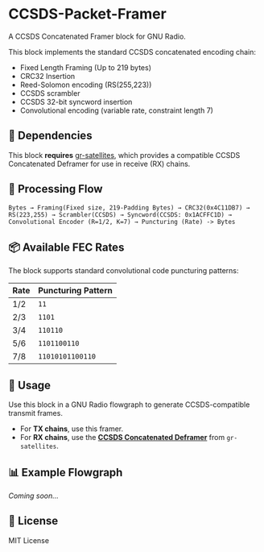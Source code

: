 # CCSDS-Packet-Framer

A CCSDS Concatenated Framer block for GNU Radio.

This block implements the standard CCSDS concatenated encoding chain:
- Fixed Length Framing (Up to 219 bytes)
- CRC32 Insertion
- Reed-Solomon encoding (RS(255,223))
- CCSDS scrambler
- CCSDS 32-bit syncword insertion
- Convolutional encoding (variable rate, constraint length 7)

## 🔧 Dependencies

This block **requires** [gr-satellites](https://github.com/daniestevez/gr-satellites), which provides a compatible CCSDS Concatenated Deframer for use in receive (RX) chains.

## 🧱 Processing Flow

```text
Bytes → Framing(Fixed size, 219-Padding Bytes) → CRC32(0x4C11DB7) → RS(223,255) → Scrambler(CCSDS) → Syncword(CCSDS: 0x1ACFFC1D) → Convolutional Encoder (R=1/2, K=7) → Puncturing (Rate) -> Bytes
```

## 📦 Available FEC Rates

The block supports standard convolutional code puncturing patterns:

| Rate | Puncturing Pattern    |
|------|------------------------|
| 1/2  | `11`                   |
| 2/3  | `1101`                 |
| 3/4  | `110110`               |
| 5/6  | `1101100110`           |
| 7/8  | `11010101100110`       |

## 🚀 Usage

Use this block in a GNU Radio flowgraph to generate CCSDS-compatible transmit frames.

- For **TX chains**, use this framer.
- For **RX chains**, use the [**CCSDS Concatenated Deframer**](https://gr-satellites.readthedocs.io/en/latest/components.html#ccsds-deframers) from `gr-satellites`. 

## 📊 Example Flowgraph

*Coming soon…*

## 📄 License

MIT License
